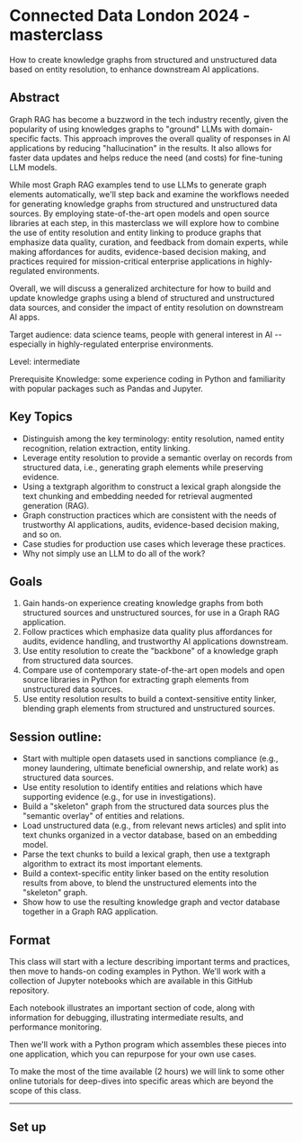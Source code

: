# Connected Data London 2024 - masterclass

How to create knowledge graphs from structured and unstructured data
based on entity resolution, to enhance downstream AI applications.


## Abstract

Graph RAG has become a buzzword in the tech industry recently, given
the popularity of using knowledges graphs to "ground" LLMs with
domain-specific facts. This approach improves the overall quality of
responses in AI applications by reducing "hallucination" in the
results. It also allows for faster data updates and helps reduce the
need (and costs) for fine-tuning LLM models.

While most Graph RAG examples tend to use LLMs to generate graph
elements automatically, we'll step back and examine the workflows
needed for generating knowledge graphs from structured and
unstructured data sources. By employing state-of-the-art open models
and open source libraries at each step, in this masterclass we will
explore how to combine the use of entity resolution and entity linking
to produce graphs that emphasize data quality, curation, and feedback
from domain experts, while making affordances for audits,
evidence-based decision making, and practices required for
mission-critical enterprise applications in highly-regulated
environments.

Overall, we will discuss a generalized architecture for how to build
and update knowledge graphs using a blend of structured and
unstructured data sources, and consider the impact of entity
resolution on downstream AI apps.


Target audience: data science teams, people with general interest in AI -- especially in highly-regulated enterprise environments.

Level: intermediate

Prerequisite Knowledge: some experience coding in Python and familiarity with popular packages such as Pandas and Jupyter.


## Key Topics

  * Distinguish among the key terminology: entity resolution, named entity recognition, relation extraction, entity linking.
  * Leverage entity resolution to provide a semantic overlay on records from structured data, i.e., generating graph elements while preserving evidence.
  * Using a textgraph algorithm to construct a lexical graph alongside the text chunking and embedding needed for retrieval augmented generation (RAG).
  * Graph construction practices which are consistent with the needs of trustworthy AI applications, audits, evidence-based decision making, and so on.
  * Case studies for production use cases which leverage these practices.
  * Why not simply use an LLM to do all of the work?


## Goals

  1. Gain hands-on experience creating knowledge graphs from both structured sources and unstructured sources, for use in a Graph RAG application.
  2. Follow practices which emphasize data quality plus affordances for audits, evidence handling, and trustworthy AI applications downstream.
  3. Use entity resolution to create the "backbone" of a knowledge graph from structured data sources.
  4. Compare use of contemporary state-of-the-art open models and open source libraries in Python for extracting graph elements from unstructured data sources.
  5. Use entity resolution results to build a context-sensitive entity linker, blending graph elements from structured and unstructured sources.


## Session outline:

  * Start with multiple open datasets used in sanctions compliance (e.g., money laundering, ultimate beneficial ownership, and relate work) as structured data sources.
  * Use entity resolution to identify entities and relations which have supporting evidence (e.g., for use in investigations).
  * Build a "skeleton" graph from the structured data sources plus the "semantic overlay" of entities and relations.
  * Load unstructured data (e.g., from relevant news articles) and split into text chunks organized in a vector database, based on an embedding model.
  * Parse the text chunks to build a lexical graph, then use a textgraph algorithm to extract its most important elements.
  * Build a context-specific entity linker based on the entity resolution results from above, to blend the unstructured elements into the "skeleton" graph.
  * Show how to use the resulting knowledge graph and vector database together in a Graph RAG application.


## Format

This class will start with a lecture describing important terms and
practices, then move to hands-on coding examples in Python.  We'll
work with a collection of Jupyter notebooks which are available in
this GitHub repository.

Each notebook illustrates an important section of code, along with
information for debugging, illustrating intermediate results, and
performance monitoring.

Then we'll work with a Python program which assembles these pieces
into one application, which you can repurpose for your own use cases.

To make the most of the time available (2 hours) we will link to some
other online tutorials for deep-dives into specific areas which are
beyond the scope of this class.


---

## Set up


